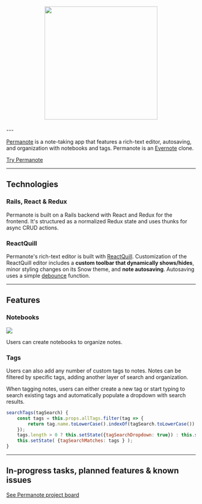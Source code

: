 <h1 align="center"><img src="https://github.com/jaredmeier/permanote/blob/master/app/assets/images/evernote-inline.png?raw=true" width="300" height="auto"></h1>
---

[Permanote](https://permanote-app.herokuapp.com/) is a note-taking app that features a rich-text editor, autosaving, and organization with notebooks and tags. Permanote is an [Evernote](https://evernote.com/) clone.

[Try Permanote](https://permanote-app.herokuapp.com/)

---

## Technologies

### Rails, React & Redux
Permanote is built on a Rails backend with React and Redux for the frontend. It's structured as a normalized Redux state and uses thunks for async CRUD actions. 

### ReactQuill
Permanote's rich-text editor is built with [ReactQuill](https://github.com/zenoamaro/react-quill). Customization of the ReactQuill editor includes a **custom toolbar that dynamically shows/hides**, minor styling changes on its Snow theme, and **note autosaving**. Autosaving uses a simple [debounce](https://www.npmjs.com/package/debounce) function. 

---

## Features

### Notebooks
![](https://user-images.githubusercontent.com/11576738/79582511-d62f5800-8099-11ea-99f0-de8b36e11d4d.gif)

Users can create notebooks to organize notes.

### Tags

Users can also add any number of custom tags to notes. Notes can be filtered by specific tags, adding another layer of search and organization.

When tagging notes, users can either create a new tag or start typing to search existing tags and automatically populate a dropdown with search results.

```javascript
searchTags(tagSearch) {
    const tags = this.props.allTags.filter(tag => {
        return tag.name.toLowerCase().indexOf(tagSearch.toLowerCase()) !== -1;
    });
    tags.length > 0 ? this.setState({tagSearchDropdown: true}) : this.setState({ tagSearchDropdown: false });
    this.setState( {tagSearchMatches: tags } );
}
```

---
## In-progress tasks, planned features & known issues

[See Permanote project board](https://github.com/jaredmeier/permanote/projects/1)